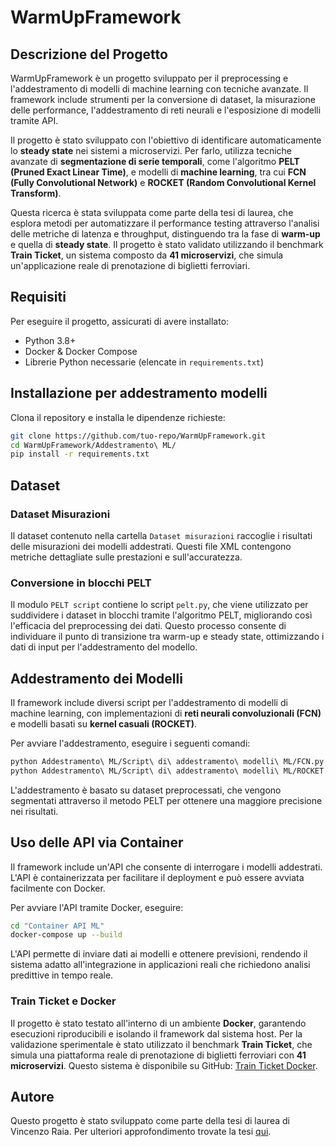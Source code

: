 # WarmUpFramework

## Descrizione del Progetto

WarmUpFramework è un progetto sviluppato per il preprocessing e l'addestramento di modelli di machine learning con tecniche avanzate. Il framework include strumenti per la conversione di dataset, la misurazione delle performance, l'addestramento di reti neurali e l'esposizione di modelli tramite API.

Il progetto è stato sviluppato con l'obiettivo di identificare automaticamente lo **steady state** nei sistemi a microservizi. Per farlo, utilizza tecniche avanzate di **segmentazione di serie temporali**, come l'algoritmo **PELT (Pruned Exact Linear Time)**, e modelli di **machine learning**, tra cui **FCN (Fully Convolutional Network)** e **ROCKET (Random Convolutional Kernel Transform)**. 

Questa ricerca è stata sviluppata come parte della tesi di laurea, che esplora metodi per automatizzare il performance testing attraverso l'analisi delle metriche di latenza e throughput, distinguendo tra la fase di **warm-up** e quella di **steady state**. Il progetto è stato validato utilizzando il benchmark **Train Ticket**, un sistema composto da **41 microservizi**, che simula un'applicazione reale di prenotazione di biglietti ferroviari.

## Requisiti

Per eseguire il progetto, assicurati di avere installato:

- Python 3.8+
- Docker & Docker Compose
- Librerie Python necessarie (elencate in `requirements.txt`)

## Installazione per addestramento modelli

Clona il repository e installa le dipendenze richieste:

```bash
git clone https://github.com/tuo-repo/WarmUpFramework.git
cd WarmUpFramework/Addestramento\ ML/
pip install -r requirements.txt
```

## Dataset

### Dataset Misurazioni
Il dataset contenuto nella cartella `Dataset misurazioni` raccoglie i risultati delle misurazioni dei modelli addestrati. Questi file XML contengono metriche dettagliate sulle prestazioni e sull'accuratezza.

### Conversione in blocchi PELT
Il modulo `PELT script` contiene lo script `pelt.py`, che viene utilizzato per suddividere i dataset in blocchi tramite l'algoritmo PELT, migliorando così l'efficacia del preprocessing dei dati. Questo processo consente di individuare il punto di transizione tra warm-up e steady state, ottimizzando i dati di input per l'addestramento del modello.

## Addestramento dei Modelli

Il framework include diversi script per l'addestramento di modelli di machine learning, con implementazioni di **reti neurali convoluzionali (FCN)** e modelli basati su **kernel casuali (ROCKET)**.

Per avviare l'addestramento, eseguire i seguenti comandi:

```bash
python Addestramento\ ML/Script\ di\ addestramento\ modelli\ ML/FCN.py
python Addestramento\ ML/Script\ di\ addestramento\ modelli\ ML/ROCKET.py
```

L'addestramento è basato su dataset preprocessati, che vengono segmentati attraverso il metodo PELT per ottenere una maggiore precisione nei risultati.

## Uso delle API via Container

Il framework include un'API che consente di interrogare i modelli addestrati. L'API è containerizzata per facilitare il deployment e può essere avviata facilmente con Docker.

Per avviare l'API tramite Docker, eseguire:

```bash
cd "Container API ML"
docker-compose up --build
```

L'API permette di inviare dati ai modelli e ottenere previsioni, rendendo il sistema adatto all'integrazione in applicazioni reali che richiedono analisi predittive in tempo reale.

### Train Ticket e Docker
Il progetto è stato testato all'interno di un ambiente **Docker**, garantendo esecuzioni riproducibili e isolando il framework dal sistema host. Per la validazione sperimentale è stato utilizzato il benchmark **Train Ticket**, che simula una piattaforma reale di prenotazione di biglietti ferroviari con **41 microservizi**. Questo sistema è disponibile su GitHub: [Train Ticket Docker](https://github.com/vinciraia99/train-ticket-docker).

## Autore

Questo progetto è stato sviluppato come parte della tesi di laurea di Vincenzo Raia. Per ulteriori approfondimento trovate la tesi [qui](tesi.pdf).

